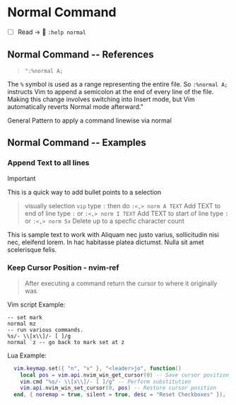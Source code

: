 # Normal Command

- [ ] Read -> 📖 `:help normal`

## Normal Command -- References

> `":%normal A;`

The `%` symbol is used as a range representing the entire file. So `:%normal A;` instructs Vim to append a semicolon at the end of every line of the file. Making this change involves switching into Insert mode, but Vim automatically reverts Normal mode afterward."

General Pattern to apply a command linewise via normal

## Normal Command -- Examples

### Append Text to all lines

> [!IMPORTANT]
> This is a quick way to add bullet points to a selection

> visually selection `vip`
> type `:` then do `:<,> norm A TEXT` Add TEXT to end of line
> type `:` or `:<,> norm I TEXT` Add TEXT to start of line
> type `:` or `:<,> norm 5x` Delete up to a specfic character count

This is sample text to work with
Aliquam nec justo varius,
sollicitudin nisi nec, eleifend lorem.
In hac habitasse platea dictumst.
Nulla sit amet scelerisque felis.

### Keep Cursor Position - nvim-ref

> After executing a command return the cursor to where it originally was

Vim script Example:

```shell
-- set mark
normal mz
-- run various commands.
%s/- \\[x\\]/- [ ]/g
normal `z -- go back to mark set at z
```

Lua Example:

```lua
  vim.keymap.set({ "n", "v" }, "<leader>jo", function()
    local pos = vim.api.nvim_win_get_cursor(0) -- Save cursor position
    vim.cmd "%s/- \\[x\\]/- [ ]/g" -- Perform substitution
    vim.api.nvim_win_set_cursor(0, pos) -- Restore cursor position
  end, { noremap = true, silent = true, desc = "Reset Checkboxes" }),
```
